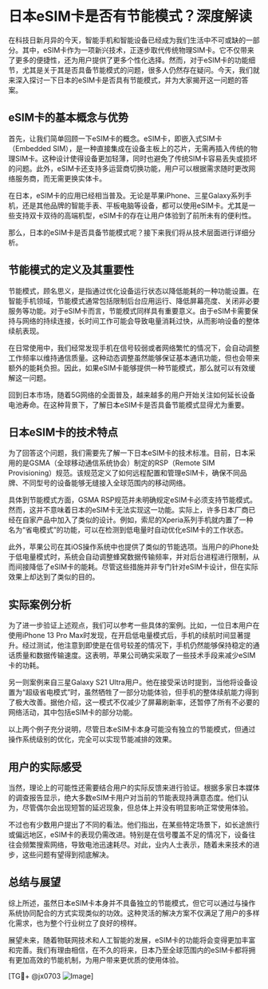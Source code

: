 # 日本eSIM卡是否有节能模式？深度解读

在科技日新月异的今天，智能手机和智能设备已经成为我们生活中不可或缺的一部分。其中，eSIM卡作为一项新兴技术，正逐步取代传统物理SIM卡。它不仅带来了更多的便捷性，还为用户提供了更多个性化选择。然而，对于eSIM卡的功能细节，尤其是关于其是否具备节能模式的问题，很多人仍然存在疑问。今天，我们就来深入探讨一下日本的eSIM卡是否具有节能模式，并为大家揭开这一问题的答案。

## eSIM卡的基本概念与优势

首先，让我们简单回顾一下eSIM卡的概念。eSIM卡，即嵌入式SIM卡（Embedded SIM），是一种直接集成在设备主板上的芯片，无需再插入传统的物理SIM卡。这种设计使得设备更加轻薄，同时也避免了传统SIM卡容易丢失或损坏的问题。此外，eSIM卡还支持多运营商切换功能，用户可以根据需求随时更改网络服务商，而无需更换实体卡。

在日本，eSIM卡的应用已经相当普及。无论是苹果iPhone、三星Galaxy系列手机，还是其他品牌的智能手表、平板电脑等设备，都可以使用eSIM卡。尤其是一些支持双卡双待的高端机型，eSIM卡的存在让用户体验到了前所未有的便利性。

那么，日本的eSIM卡是否具备节能模式呢？接下来我们将从技术层面进行详细分析。

## 节能模式的定义及其重要性

节能模式，顾名思义，是指通过优化设备运行状态以降低能耗的一种功能设置。在智能手机领域，节能模式通常包括限制后台应用运行、降低屏幕亮度、关闭非必要服务等功能。对于eSIM卡而言，节能模式同样具有重要意义。由于eSIM卡需要保持与网络的持续连接，长时间工作可能会导致电量消耗过快，从而影响设备的整体续航表现。

在日常使用中，我们经常发现手机在信号较弱或者网络繁忙的情况下，会自动调整工作频率以维持通信质量。这种动态调整虽然能够保证基本通讯功能，但也会带来额外的能耗负担。因此，如果eSIM卡能够提供一种节能模式，那么就可以有效缓解这一问题。

回到日本市场，随着5G网络的全面普及，越来越多的用户开始关注如何延长设备电池寿命。在这种背景下，了解日本eSIM卡是否具备节能模式显得尤为重要。

## 日本eSIM卡的技术特点

为了回答这个问题，我们需要先了解一下日本eSIM卡的技术标准。目前，日本采用的是GSMA（全球移动通信系统协会）制定的RSP（Remote SIM Provisioning）规范。该规范定义了如何远程配置和管理eSIM卡，确保不同品牌、不同型号的设备能够无缝接入全球范围内的移动网络。

具体到节能模式方面，GSMA RSP规范并未明确规定eSIM卡必须支持节能模式。然而，这并不意味着日本的eSIM卡无法实现这一功能。实际上，许多日本厂商已经在自家产品中加入了类似的设计。例如，索尼的Xperia系列手机就内置了一种名为“省电模式”的功能，可以在检测到低电量时自动优化eSIM卡的工作状态。

此外，苹果公司在其iOS操作系统中也提供了类似的节能选项。当用户的iPhone处于低电量模式时，系统会自动调整蜂窝数据传输频率，并对后台进程进行限制，从而间接降低了eSIM卡的能耗。尽管这些措施并非专门针对eSIM卡设计，但在实际效果上却达到了类似的目的。

## 实际案例分析

为了进一步验证上述观点，我们可以参考一些具体的案例。比如，一位日本用户在使用iPhone 13 Pro Max时发现，在开启低电量模式后，手机的续航时间显著提升。经过测试，他注意到即使是在信号较差的情况下，手机仍然能够保持稳定的通话质量和数据传输速度。这表明，苹果公司确实采取了一些技术手段来减少eSIM卡的功耗。

另一则案例来自三星Galaxy S21 Ultra用户。他在接受采访时提到，当他将设备设置为“超级省电模式”时，虽然牺牲了一部分功能体验，但手机的整体续航能力得到了极大改善。据他介绍，这一模式不仅减少了屏幕刷新率，还暂停了所有不必要的网络活动，其中包括eSIM卡的部分功能。

以上两个例子充分说明，尽管日本eSIM卡本身可能没有独立的节能模式，但通过操作系统级别的优化，完全可以实现节能减排的效果。

## 用户的实际感受

当然，理论上的可能性还需要结合用户的实际反馈来进行验证。根据多家日本媒体的调查报告显示，绝大多数eSIM卡用户对当前的节能表现持满意态度。他们认为，尽管偶尔会出现短暂的延迟现象，但总体上并没有明显影响正常使用体验。

不过也有少数用户提出了不同的看法。他们指出，在某些特定场景下，如长途旅行或偏远地区，eSIM卡的表现仍需改进。特别是在信号覆盖不足的情况下，设备往往会频繁搜索网络，导致电池迅速耗尽。对此，业内人士表示，随着未来技术的进步，这些问题有望得到彻底解决。

## 总结与展望

综上所述，虽然日本eSIM卡本身并不具备独立的节能模式，但它可以通过与操作系统协同配合的方式实现类似的功效。这种灵活的解决方案不仅满足了用户的多样化需求，也为整个行业树立了良好的榜样。

展望未来，随着物联网技术和人工智能的发展，eSIM卡的功能将会变得更加丰富和完善。我们有理由相信，在不久的将来，日本乃至全球范围内的eSIM卡都将拥有更加高效的节能机制，为用户带来更优质的使用体验。

[TG💪+ @jx0703 ![Image](https://github.com/user-attachments/assets/dbca1d08-cadb-493c-b0ec-ad6f7a83f270)]